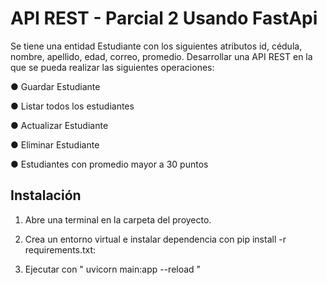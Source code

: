 # API REST - Parcial 2 Usando FastApi

Se tiene una entidad Estudiante con los siguientes atributos id, cédula, nombre, apellido, edad, correo, promedio. Desarrollar una API REST en la que se pueda realizar las siguientes operaciones:

 ● Guardar Estudiante

● Listar todos los estudiantes

● Actualizar Estudiante

● Eliminar Estudiante

● Estudiantes con promedio mayor a 30 puntos


## Instalación

1. Abre una terminal en la carpeta del proyecto.

2. Crea un entorno virtual e instalar dependencia con pip install -r requirements.txt:

3. Ejecutar con "  uvicorn main:app --reload  "

